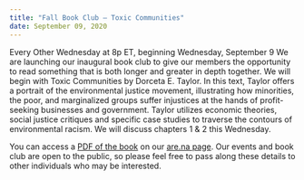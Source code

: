 ```yaml
---
title: "Fall Book Club – Toxic Communities"
date: September 09, 2020
---
```


Every Other Wednesday at 8p ET, beginning Wednesday, September 9 We are launching our inaugural book club to give our members the opportunity to read something that is both longer and greater in depth together. We will begin with Toxic Communities by Dorceta E. Taylor. In this text, Taylor offers a portrait of the environmental justice movement, illustrating how minorities, the poor, and marginalized groups suffer injustices at the hands of profit-seeking businesses and government. Taylor utilizes economic theories, social justice critiques and specific case studies to traverse the contours of environmental racism. We will discuss chapters 1 & 2 this Wednesday.

You can access a [PDF of the book](https://www.are.na/block/3488677) on our [are.na page](https://www.are.na/trash-club). Our events and book club are open to the public, so please feel free to pass along these details to other individuals who may be interested.
